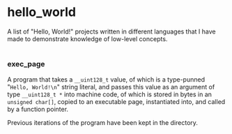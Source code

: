 # hello_world

A list of "Hello, World!" projects written in different languages that I have made to demonstrate knowledge of low-level concepts.

#


### exec_page

A program that takes a `__uint128_t` value, of which is a type-punned "`Hello, World!\n`" string literal, and passes this value as an argument of type `__uint128_t *` into machine code, of which is stored in bytes in an `unsigned char[]`, copied to an executable page, instantiated into, and called by a function pointer.

Previous iterations of the program have been kept in the directory.
